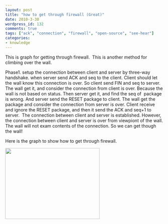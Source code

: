 ```yaml
---
layout: post
title: "how to get through firewall (Great)"
date: 2010-3-30
wordpress_id: 132
comments: true
tags: ["ack", "connection", "firewall", "open-source", "see-hear"]
categories:
- knowledge
---
```

<meta name="_edit_last" content="1" />
<meta name="views" content="631" />
This is graph for getting through firewall.  This is another method for climbing over the wall.

Phase1. setup the connection between client and server by three-way handshake. when server send ACK and seq to the client. Client should let the wall know this connection is over. So client send FIN and seq to server. The wall get it, and consider the connection from client is over. Because the wall is not based on status. Then server get it, and find the seq of  package is wrong. And server send the RESET package to client. The wall get the package and consider the connection from server is over. Client receive and ignore the RESET package, and then it send the ACK and seq+1 to server.  The connection between client and server is established. However, the connection between client and server is over from viewpiont of the wall. The wall will not exam contents of the connection. So we can get though the wall!

<!--more-->Here is the graph to show how to get through firewall.

<a href="http://chillyc.info/wp-content/uploads/2010/03/30/how-to-get-through-firewall-great/large_zhang.png"><img class="aligncenter size-medium wp-image-135" title="large_zhang" src="http://chillyc.info/wp-content/uploads/2010/03/30/how-to-get-through-firewall-great/large_zhang-300x225.png" alt="" width="300" height="225" /></a>

